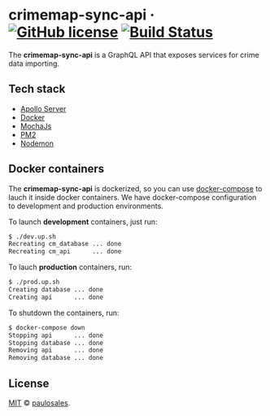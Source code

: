 # crimemap-sync-api &middot; [![GitHub license](https://img.shields.io/badge/license-MIT-blue.svg)](https://github.com/paulosales/crimemap-sync-api/blob/master/LICENSE) [![Build Status](https://travis-ci.com/paulosales/crimemap-sync-api.svg?branch=master)](https://travis-ci.com/paulosales/crimemap-sync-api)

The **crimemap-sync-api** is a GraphQL API that exposes services for crime data importing.

## Tech stack

- [Apollo Server](https://github.com/apollographql/apollo-server)
- [Docker](https://www.docker.com/)
- [MochaJs](https://mochajs.org/)
- [PM2](https://pm2.keymetrics.io/)
- [Nodemon](https://nodemon.io/)

## Docker containers

The **crimemap-sync-api** is dockerized, so you can use [docker-compose](https://docs.docker.com/compose/install/) to lauch it inside docker containers. We have docker-compose configuration to development and production environments.

To launch **development** containers, just run:

```bash
$ ./dev.up.sh
Recreating cm_database ... done
Recreating cm_api      ... done
```

To lauch **production** containers, run:

```bash
$ ./prod.up.sh
Creating database ... done
Creating api      ... done
```

To shutdown the containers, run:

```bash
$ docker-compose down
Stopping api      ... done
Stopping database ... done
Removing api      ... done
Removing database ... done
```

## License

[MIT](https://github.com/paulosales/crimemap-sync-api/blob/master/LICENSE) © [paulosales](https://github.com/paulosales/).
